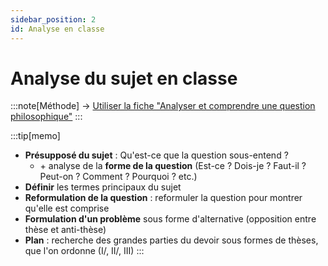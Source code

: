 ```yaml
---
sidebar_position: 2
id: Analyse en classe
---
```

# Analyse du sujet en classe


:::note[Méthode]
→ [Utiliser la fiche "Analyser et comprendre une question philosophique"](/pdf/methode/M0-fiche-question.pdf)
:::

:::tip[memo]
- **Présupposé du sujet** : Qu'est-ce que la question sous-entend ?
  - \+ analyse de la **forme de la question** (Est-ce ? Dois-je ? Faut-il ? Peut-on ? Comment ? Pourquoi ? etc.)
- **Définir** les termes principaux du sujet
- **Reformulation de la question** : reformuler la question pour montrer qu'elle est comprise
- **Formulation d'un problème** sous forme d'alternative (opposition entre thèse et anti-thèse)
- **Plan** : recherche des grandes parties du devoir sous formes de thèses, que l'on ordonne (I/, II/, III)
:::